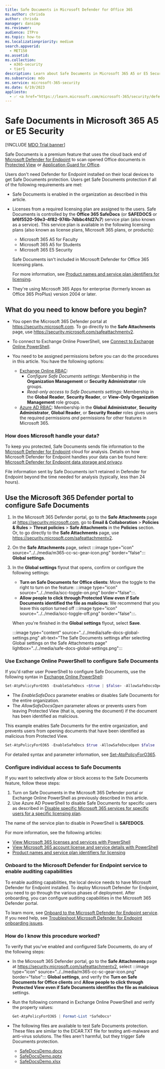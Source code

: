 ```yaml
---
title: Safe Documents in Microsoft Defender for Office 365
ms.author: chrisda
author: chrisda
manager: dansimp
ms.reviewer:
audience: ITPro
ms.topic: how-to
ms.localizationpriority: medium
search.appverid:
  - MET150
ms.assetid:
ms.collection:
  - m365-security
  - tier1
description: Learn about Safe Documents in Microsoft 365 A5 or E5 Security.
ms.subservice: mdo
ms.service: microsoft-365-security
ms.date: 6/19/2023
appliesto:
  - ✅ <a href="https://learn.microsoft.com/microsoft-365/security/defender/microsoft-365-defender" target="_blank">Microsoft 365 Defender</a>
---
```


# Safe Documents in Microsoft 365 A5 or E5 Security

[!INCLUDE [MDO Trial banner](../includes/mdo-trial-banner.md)]

Safe Documents is a premium feature that uses the cloud back end of [Microsoft Defender for Endpoint](/microsoft-365/security/defender-endpoint/microsoft-defender-endpoint) to scan opened Office documents in [Protected View](https://support.microsoft.com/office/d6f09ac7-e6b9-4495-8e43-2bbcdbcb6653) or [Application Guard for Office](https://support.microsoft.com/topic/9e0fb9c2-ffad-43bf-8ba3-78f785fdba46).

Users don't need Defender for Endpoint installed on their local devices to get Safe Documents protection. Users get Safe Documents protection if all of the following requirements are met:

- Safe Documents is enabled in the organization as described in this article.
- Licenses from a required licensing plan are assigned to the users. Safe Documents is controlled by the **Office 365 SafeDocs** (or **SAFEDOCS** or **bf6f5520-59e3-4f82-974b-7dbbc4fd27c7**) service plan (also known as a service). This service plan is available in the following licensing plans (also known as license plans, Microsoft 365 plans, or products):
  - Microsoft 365 A5 for Faculty
  - Microsoft 365 A5 for Students
  - Microsoft 365 E5 Security

  Safe Documents isn't included in Microsoft Defender for Office 365 licensing plans.

  For more information, see [Product names and service plan identifiers for licensing](/azure/active-directory/enterprise-users/licensing-service-plan-reference).

- They're using Microsoft 365 Apps for enterprise (formerly known as Office 365 ProPlus) version 2004 or later.

## What do you need to know before you begin?

- You open the Microsoft 365 Defender portal at <https://security.microsoft.com>. To go directly to the **Safe Attachments** page, use <https://security.microsoft.com/safeattachmentv2>.

- To connect to Exchange Online PowerShell, see [Connect to Exchange Online PowerShell](/powershell/exchange/connect-to-exchange-online-powershell).

- You need to be assigned permissions before you can do the procedures in this article. You have the following options:
  - [Exchange Online RBAC](/exchange/permissions-exo/permissions-exo):
    - _Configure Safe Documents settings_: Membership in the **Organization Management** or **Security Administrator** role groups.
    - _Read-only access to Safe Documents settings_: Membership in the **Global Reader**, **Security Reader**, or **View-Only Organization Management** role groups.
  - [Azure AD RBAC](../../admin/add-users/about-admin-roles.md): Membership in the **Global Administrator**, **Security Administrator**, **Global Reader**, or **Security Reader** roles gives users the required permissions _and_ permissions for other features in Microsoft 365.

### How does Microsoft handle your data?

To keep you protected, Safe Documents sends file information to the [Microsoft Defender for Endpoint](/windows/security/threat-protection/microsoft-defender-atp/microsoft-defender-advanced-threat-protection) cloud for analysis. Details on how Microsoft Defender for Endpoint handles your data can be found here: [Microsoft Defender for Endpoint data storage and privacy](/windows/security/threat-protection/microsoft-defender-atp/data-storage-privacy).

File information sent by Safe Documents isn't retained in Defender for Endpoint beyond the time needed for analysis (typically, less than 24 hours).

## Use the Microsoft 365 Defender portal to configure Safe Documents

1. In the Microsoft 365 Defender portal, go to the **Safe Attachments** page at <https://security.microsoft.com>, go to **Email & Collaboration** \> **Policies & Rules** \> **Threat policies** \> **Safe Attachments** in the **Policies** section. Or, to go directly to the **Safe Attachments** page, use <https://security.microsoft.com/safeattachmentv2>.

2. On the **Safe Attachments** page, select :::image type="icon" source="../../media/m365-cc-sc-gear-icon.png" border="false"::: **Global settings**.

3. In the **Global settings** flyout that opens, confirm or configure the following settings:
   - **Turn on Safe Documents for Office clients**: Move the toggle to the right to turn on the feature: :::image type="icon" source="../../media/scc-toggle-on.png" border="false":::.
   - **Allow people to click through Protected View even if Safe Documents identified the file as malicious**: We recommend that you leave this option turned off :::image type="icon" source="../../media/scc-toggle-off.png" border="false":::.

   When you're finished in the **Global settings** flyout, select **Save**.

   :::image type="content" source="../../media/safe-docs-global-settings.png" alt-text="The Safe Documents settings after selecting Global settings on the Safe Attachments page" lightbox="../../media/safe-docs-global-settings.png":::

### Use Exchange Online PowerShell to configure Safe Documents

If you'd rather user PowerShell to configure Safe Documents, use the following syntax in [Exchange Online PowerShell](/powershell/exchange/connect-to-exchange-online-powershell):

```powershell
Set-AtpPolicyForO365 -EnableSafeDocs <$true | $false> -AllowSafeDocsOpen <$true | $false>
```

- The _EnableSafeDocs_ parameter enables or disables Safe Documents for the entire organization.
- The _AllowSafeDocsOpen_ parameter allows or prevents users from leaving Protected View (that is, opening the document) if the document has been identified as malicious.

This example enables Safe Documents for the entire organization, and prevents users from opening documents that have been identified as malicious from Protected View.

```powershell
Set-AtpPolicyForO365 -EnableSafeDocs $true -AllowSafeDocsOpen $false
```

For detailed syntax and parameter information, see [Set-AtpPolicyForO365](/powershell/module/exchange/set-atppolicyforo365).

### Configure individual access to Safe Documents

If you want to selectively allow or block access to the Safe Documents feature, follow these steps:

1. Turn on Safe Documents in the Microsoft 365 Defender portal or Exchange Online PowerShell as previously described in this article.
2. Use Azure AD PowerShell to disable Safe Documents for specific users as described in [Disable specific Microsoft 365 services for specific users for a specific licensing plan](/microsoft-365/enterprise/disable-access-to-services-with-microsoft-365-powershell#disable-specific-microsoft-365-services-for-specific-users-for-a-specific-licensing-plan).

  The name of the service plan to disable in PowerShell is **SAFEDOCS**.

For more information, see the following articles:

- [View Microsoft 365 licenses and services with PowerShell](/microsoft-365/enterprise/view-licenses-and-services-with-microsoft-365-powershell)
- [View Microsoft 365 account license and service details with PowerShell](/microsoft-365/enterprise/view-account-license-and-service-details-with-microsoft-365-powershell)
- [Product names and service plan identifiers for licensing](/azure/active-directory/enterprise-users/licensing-service-plan-reference)

### Onboard to the Microsoft Defender for Endpoint service to enable auditing capabilities

To enable auditing capabilities, the local device needs to have Microsoft Defender for Endpoint installed. To deploy Microsoft Defender for Endpoint, you need to go through the various phases of deployment. After onboarding, you can configure auditing capabilities in the Microsoft 365 Defender portal.

To learn more, see [Onboard to the Microsoft Defender for Endpoint service](/microsoft-365/security/defender-endpoint/onboarding). If you need help, see [Troubleshoot Microsoft Defender for Endpoint onboarding issues](/microsoft-365/security/defender-endpoint/troubleshoot-onboarding).

### How do I know this procedure worked?

To verify that you've enabled and configured Safe Documents, do any of the following steps:

- In the Microsoft 365 Defender portal, go to the **Safe Attachments** page at <https://security.microsoft.com/safeattachmentv2>, select :::image type="icon" source="../../media/m365-cc-sc-gear-icon.png" border="false"::: **Global settings**, and verify the **Turn on Safe Documents for Office clients** and **Allow people to click through Protected View even if Safe Documents identifies the file as malicious** settings.

- Run the following command in Exchange Online PowerShell and verify the property values:

  ```powershell
  Get-AtpPolicyForO365 | Format-List *SafeDocs*
  ```

- The following files are available to test Safe Documents protection. These files are similar to the EICAR.TXT file for testing anti-malware and anti-virus solutions. The files aren't harmful, but they trigger Safe Documents protection.

  - [SafeDocsDemo.docx](https://github.com/MicrosoftDocs/microsoft-365-docs/raw/public/microsoft-365/downloads/SafeDocsDemo.docx)
  - [SafeDocsDemo.pptx](https://github.com/MicrosoftDocs/microsoft-365-docs/raw/public/microsoft-365/downloads/SafeDocsDemo.pptx)
  - [SafeDocsDemo.xlsx](https://github.com/MicrosoftDocs/microsoft-365-docs/raw/public/microsoft-365/downloads/SafeDocsDemo.xlsx)
